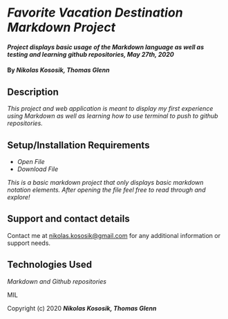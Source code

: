 # _Favorite Vacation Destination Markdown Project_

#### _Project displays basic usage of the Markdown language as well as testing and learning github repositories, May 27th, 2020_

#### By _**Nikolas Kososik, Thomas Glenn**_

## Description

_This project and web application is meant to display my first experience using Markdown as well as learning how to use terminal to push to github repositories._

## Setup/Installation Requirements

* _Open File_
* _Download File_

_This is a basic markdown project that only displays basic markdown notation elements. After opening the file feel free to read through and explore!_

## Support and contact details

Contact me at nikolas.kososik@gmail.com for any additional information or support needs.

## Technologies Used

_Markdown and Github repositories_

MIL

Copyright (c) 2020 **_Nikolas Kososik, Thomas Glenn_**